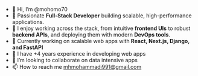 - 👋 Hi, I’m @mohomo70
- 👀 Passionate **Full-Stack Developer** building scalable, high-performance applications.  
- 🚀 I enjoy working across the stack, from intuitive **frontend UIs** to robust **backend APIs**, and deploying them with modern **DevOps tools**.
- 🔭 Currently working on scalable web apps with **React, Next.js, Django, and FastAPI**
- 🌱 I have +4 years experience in developing web apps
- 💞️ I’m looking to collaborate on data intensive apps 
- 📫 How to reach me mhmohammadi991@gmail.com

<!---
mohomo70/mohomo70 is a ✨ special ✨ repository because its `README.md` (this file) appears on your GitHub profile.
You can click the Preview link to take a look at your changes.
--->
